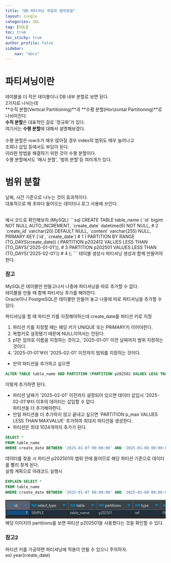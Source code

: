 ```yaml
---
title: "DB 파티셔닝 개념과 범위분할"
layout: single
categories: SQL
tag: [SQL]
toc: true
toc_sticky: true
author_profile: false
sidebar:
    nav: "docs"
---
```

# 파티셔닝이란
테이블을 더 작은 테이블이나 DB 내부 분할로 보면 된다.  
2가지로 나뉘는데  
**수직 분할(Vertical Partitioning)**과 **수평 분할(Horizontal Partitioning)**로 나뉘어진다.  
**수직 분할**은 대표적인 걸로 '정규화'가 있다.  
여기서는 **수평 분할**에 대해서 설명해보겠다.  
<br>
수평 분할은 row수가 매우 많아질 경우 index의 범위도 매우 늘어나고  
조회나 삽입 등에서도 부담이 된다.  
이러한 방법을 해결하기 위한 것이 수평 분할이다.  
수평 분할에서도 '해시 분할', '범위 분할'등 여러개가 있다.  

# 범위 분할
날짜, 시간 기준으로 나누는 것이 효과적이다.  
대표적으로 매 초마다 들어오는 데이터나 로그 사용에 쓰인다.  

<br>
예시 코드로 확인해보자.(MySQL)
```sql
CREATE TABLE table_name (
  `id` bigint NOT NULL AUTO_INCREMENT,
  `create_date` datetime(6) NOT NULL, # 2
  `create_id` varchar(20) DEFAULT NULL,
  `content` varchar(255) NULL,
  PRIMARY KEY (`id`, `create_date`) # 1
)
PARTITION BY RANGE (TO_DAYS(create_date)) (
    PARTITION p202412 VALUES LESS THAN (TO_DAYS('2025-01-01')), # 3
    PARTITION p202501 VALUES LESS THAN (TO_DAYS('2025-02-01')) # 4
);
```
테이블 생성시 파티셔닝 생성과 함께 만들어야한다.  

### 참고
MySQL은 테이블만 만들고나서 나중에 파티셔닝을 따로 추가할 수 없다.  
테이블을 만들 때 함께 파티셔닝 추가를 해야한다.  
Oracle이나 PostgreSQL은 테이블만 만들어 놓고 나중에 따로 파티셔닝을 추가할 수 있다.  

파티셔닝을 할 때 파티션 키를 지정해야하는데 create_date를 파티션 키로 지정  
1. 파티션 키를 지정할 때는 해당 키가 UNIQUE 또는 PRIMARY키 이어야한다.
2. 복합키로 설정됐기 때문에 NULL이어서는 안된다.
3. p1은 임의로 이름을 지정하는 것이고, '2025-01-01' 이전 날짜까지 범위 지정하는 것이다.
4. '2025-01-01'부터 '2025-02-01' 이전까지 범위를 지정하는 것이다.

* 만약 파티션을 추가하고 싶으면
```sql
ALTER TABLE table_name ADD PARTITION (PARTITION p202502 VALUES LESS THAN (TO_DAYS('2025-03-01')));
```
이렇게 추가하면 된다.  
* 파티션 날짜가 '2025-02-01' 이전까지 설정되어 있으면 데이터 삽입시 '2025-02-01'부터 이후의 데이터는 삽입할 수 없다.  
  파티션을 더 추가해야한다.
* 만일 파티션을 더 추가하지 않고 끝내고 싶으면 'PARTITION p_max VALUES LESS THAN MAXVALUE' 추가하여 최대치 파티션을 생성한다.
* 파티션은 최대 1024개까지 추가가 된다.

```sql
SELECT *  
FROM table_name  
WHERE create_date BETWEEN '2025-01-07 00:00:00' AND '2025-01-08 00:00:00';
```
데이터를 찾을 시 파티션 p202501의 범위 안에 들어므로 해당 파티션 기준으로 데이터를 빨리 찾게 된다.  
실행 계획으로 아래코드 실행시  
```sql
EXPLAIN SELECT *  
FROM table_name  
WHERE create_date BETWEEN '2025-01-07 00:00:00' AND '2025-01-08 00:00:00';
```
![파티션 결과](/assets/images/db/partition.PNG)  
해당 이미지의 partitions를 보면 파티션 p202501을 사용했다는 것을 확인할 수 있다.  

### 참고2
파티션 키를 가공하면 파티셔닝에 적용이 안될 수 있으니 주의하자.  
ex) year(create_date)
